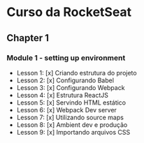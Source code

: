 # Curso da RocketSeat

## Chapter 1

  ### Module 1 - setting up environment

 - Lesson 1: [x] Criando estrutura do projeto
 - Lesson 2: [x] Configurando Babel
 - Lesson 3: [x] Configurando Webpack
 - Lesson 4: [x] Estrutura ReactJS
 - Lesson 5: [x] Servindo HTML estático
 - Lesson 6: [x] Webpack Dev server
 - Lesson 7: [x] Utilizando source maps
 - Lesson 8: [x] Ambient dev e produção
 - Lesson 9: [x] Importando arquivos CSS
